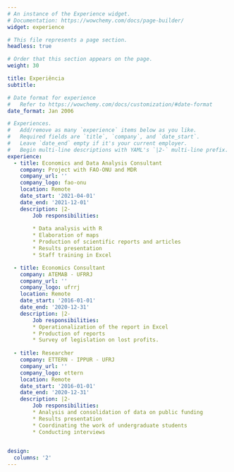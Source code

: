 ```yaml
---
# An instance of the Experience widget.
# Documentation: https://wowchemy.com/docs/page-builder/
widget: experience

# This file represents a page section.
headless: true

# Order that this section appears on the page.
weight: 30

title: Experiência
subtitle:

# Date format for experience
#   Refer to https://wowchemy.com/docs/customization/#date-format
date_format: Jan 2006

# Experiences.
#   Add/remove as many `experience` items below as you like.
#   Required fields are `title`, `company`, and `date_start`.
#   Leave `date_end` empty if it's your current employer.
#   Begin multi-line descriptions with YAML's `|2-` multi-line prefix.
experience:
  - title: Economics and Data Analysis Consultant
    company: Project with FAO-ONU and MDR
    company_url: ''
    company_logo: fao-onu
    location: Remote
    date_start: '2021-04-01'
    date_end: '2021-12-01'
    description: |2-
        Job responsibilities:
        
        * Data analysis with R
        * Elaboration of maps
        * Production of scientific reports and articles
        * Results presentation
        * Staff training in Excel

  - title: Economics Consultant
    company: ATEMAB - UFRRJ
    company_url: ''
    company_logo: ufrrj
    location: Remote
    date_start: '2016-01-01'
    date_end: '2020-12-31'
    description: |2-
        Job responsibilities:
        * Operationalization of the report in Excel
        * Production of reports
        * Survey of legislation on lost profits.
        
  - title: Researcher
    company: ETTERN - IPPUR - UFRJ
    company_url: ''
    company_logo: ettern
    location: Remote
    date_start: '2016-01-01'
    date_end: '2020-12-31'
    description: |2-
        Job responsibilities:
        * Analysis and consolidation of data on public funding
        * Results presentation
        * Coordinating the work of undergraduate students
        * Conducting interviews
        

design:
  columns: '2'
---
```

